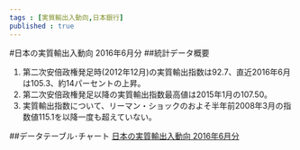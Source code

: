 ```yaml
--- 
tags : [実質輸出入動向,日本銀行] 
published : true
---
```

#日本の実質輸出入動向 2016年6月分
##統計データ概要
1. 第二次安倍政権発足時(2012年12月)の実質輸出指数は92.7、直近2016年6月は105.3、約14パーセントの上昇。
2. 第二次安倍政権発足以降の実質輸出指数最高値は2015年1月の107.50。
3. 実質輸出指数について、リーマン・ショックのおよそ半年前2008年3月の指数値115.1を以降一度も超えていない。

      
##データテーブル･チャート
[日本の実質輸出入動向 2016年6月分](http://knowledgevault.saecanet.com/am-consulting.co.jp-2016-07-25-14-27-31.html)